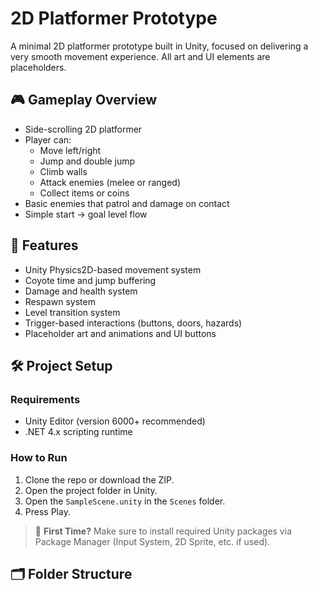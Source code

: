 # 2D Platformer Prototype

A minimal 2D platformer prototype built in Unity, focused on delivering a very smooth movement experience. All art and UI elements are placeholders.

## 🎮 Gameplay Overview

- Side-scrolling 2D platformer
- Player can:
  - Move left/right
  - Jump and double jump
  - Climb walls
  - Attack enemies (melee or ranged)
  - Collect items or coins
- Basic enemies that patrol and damage on contact
- Simple start → goal level flow

## 🧱 Features

- Unity Physics2D-based movement system
- Coyote time and jump buffering
- Damage and health system
- Respawn system
- Level transition system
- Trigger-based interactions (buttons, doors, hazards)
- Placeholder art and animations and UI buttons

## 🛠️ Project Setup

### Requirements

- Unity Editor (version 6000+ recommended)
- .NET 4.x scripting runtime

### How to Run

1. Clone the repo or download the ZIP.
2. Open the project folder in Unity.
3. Open the `SampleScene.unity` in the `Scenes` folder.
4. Press Play.

> 🔧 **First Time?**
> Make sure to install required Unity packages via Package Manager (Input System, 2D Sprite, etc. if used).

## 🗂️ Folder Structure


